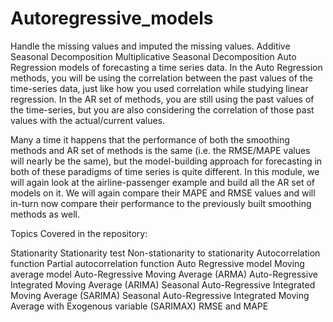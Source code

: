 # Autoregressive_models

Handle the missing values and imputed the missing values.
Additive Seasonal Decomposition
Multiplicative Seasonal Decomposition
Auto Regression models of forecasting a time series data. 
In the Auto Regression methods, you will be using the correlation between the past values of the time-series data, just like how you used correlation while studying linear regression. 
In the AR set of methods, you are still using the past values of the time-series, but you are also considering the correlation of those past values with the actual/current values.

Many a time it happens that the performance of both the smoothing methods and AR set of methods is the same (i.e. the RMSE/MAPE values will nearly be the same), but the model-building approach for forecasting in both of these paradigms of time series is quite different. 
In this module, we will again look at the airline-passenger example and build all the AR set of models on it. 
We will again compare their MAPE and RMSE values and will in-turn now compare their performance to the previously built smoothing methods as well.

Topics Covered in the repository:

Stationarity
Stationarity test
Non-stationarity to stationarity
Autocorrelation function 
Partial autocorrelation function
Auto Regressive model
Moving average model
Auto-Regressive Moving Average (ARMA)
Auto-Regressive Integrated Moving Average (ARIMA)
Seasonal Auto-Regressive Integrated Moving Average (SARIMA)
Seasonal Auto-Regressive Integrated Moving Average with Exogenous variable (SARIMAX)
RMSE and MAPE
